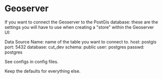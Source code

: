 # Geoserver

If you want to connect the Geoserver to the PostGis database: these are the settings you will have to use when creating a "store" within the Geoserver UI:

Data Source Name: name of the table you want to connect to.
host: postgis
port: 5432
database: cut_dev
schema: public
user: postgres
passwd: postgres

See configs in config files.

Keep the defaults for everything else.

